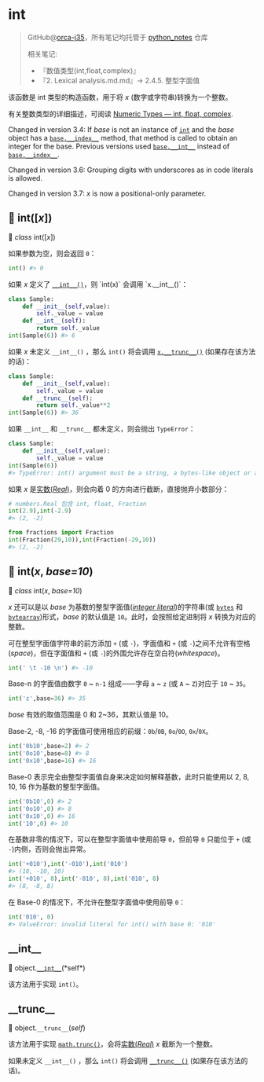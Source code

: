 # int
> GitHub@[orca-j35](https://github.com/orca-j35)，所有笔记均托管于 [python_notes](https://github.com/orca-j35/python_notes) 仓库
>
> 相关笔记:
>
> - 『数值类型(int,float,complex)』
> - 『2. Lexical analysis.md.md』-> 2.4.5. 整型字面值

该函数是 int 类型的构造函数，用于将 *x* (数字或字符串)转换为一个整数。

有关整数类型的详细描述，可阅读 [Numeric Types — int, float, complex](https://docs.python.org/3.7/library/stdtypes.html#typesnumeric).

Changed in version 3.4: If *base* is not an instance of [`int`](https://docs.python.org/3.7/library/functions.html#int) and the *base* object has a [`base.__index__`](https://docs.python.org/3.7/reference/datamodel.html#object.__index__) method, that method is called to obtain an integer for the base. Previous versions used [`base.__int__`](https://docs.python.org/3.7/reference/datamodel.html#object.__int__) instead of [`base.__index__`](https://docs.python.org/3.7/reference/datamodel.html#object.__index__).

Changed in version 3.6: Grouping digits with underscores as in code literals is allowed.

Changed in version 3.7: *x* is now a positional-only parameter.

## 🔨 int([*x*])

🔨 *class* int([*x*])

如果参数为空，则会返回 `0`：

```python
int() #> 0
```

如果 *x* 定义了 [`__int__()`](https://docs.python.org/3.7/reference/datamodel.html#object.__int__)，则 `int(x)` 会调用 `x.__int__()`：

```python
class Sample:
    def __init__(self,value):
        self._value = value
    def __int__(self):
        return self._value
int(Sample(6)) #> 6
```

如果 *x* 未定义 `__int__()` ，那么 `int()` 将会调用 [`x.__trunc__()`](https://docs.python.org/3.7/reference/datamodel.html#object.__trunc__) (如果存在该方法的话)：

```python
class Sample:
    def __init__(self,value):
        self._value = value
    def __trunc__(self):
        return self._value**2
int(Sample(6)) #> 36
```

如果 `__int__` 和 `__trunc__` 都未定义，则会抛出 `TypeError`：

```python
class Sample:
    def __init__(self,value):
        self._value = value
int(Sample(6))
#> TypeError: int() argument must be a string, a bytes-like object or a number, not 'Sample'
```

如果 *x* 是[实数(*Real*)](https://docs.python.org/3.7/library/numbers.html#numbers.Real)，则会向着 0 的方向进行截断，直接抛弃小数部分：

```python
# numbers.Real 包含 int, float, Fraction
int(2.9),int(-2.9) 
#> (2, -2)

from fractions import Fraction
int(Fraction(29,10)),int(Fraction(-29,10))
#> (2, -2)
```

## 🔨 int(*x*, *base=10*)

🔨 *class* int(*x*, *base=10*)

*x* 还可以是以 *base* 为基数的整型字面值([*integer* *literal*](https://docs.python.org/3.7/reference/lexical_analysis.html#integers))的字符串(或 [`bytes`](https://docs.python.org/3.7/library/stdtypes.html#bytes) 和 [`bytearray`](https://docs.python.org/3.7/library/stdtypes.html#bytearray))形式，*base* 的默认值是 `10`。此时，会按照给定进制将 *x* 转换为对应的整数。

可在整型字面值字符串的前方添加 `+` (或 `-`)，字面值和 `+` (或 `-`)之间不允许有空格(*space*)，但在字面值和 `+` (或 `-`)的外围允许存在空白符(*whitespace*)。

```python
int(' \t -10 \n') #> -10
```

Base-n 的字面值由数字 `0` ~ `n-1` 组成——字母 `a` ~ `z` (或 `A` ~ `Z`)对应于 `10` ~ `35`。

```python
int('z',base=36) #> 35
```

*base* 有效的取值范围是 0 和 2~36，其默认值是 10。

Base-2, -8, -16 的字面值可使用相应的前缀：`0b`/`0B`, `0o`/`0O`,  `0x`/`0X`。

```python
int('0b10',base=2) #> 2
int('0o10',base=8) #> 8
int('0x10',base=16) #> 16
```

Base-0 表示完全由整型字面值自身来决定如何解释基数，此时只能使用以 2, 8, 10, 16 作为基数的整型字面值。

```python
int('0b10',0) #> 2
int('0o10',0) #> 8
int('0x10',0) #> 16
int('10',0) #> 10
```

在基数非零的情况下，可以在整型字面值中使用前导 `0`，但前导 `0` 只能位于 `+` (或 `-`)内侧，否则会抛出异常。

```python
int('+010'),int('-010'),int('010')
#> (10, -10, 10)
int('+010', 8),int('-010', 8),int('010', 8)
#> (8, -8, 8)
```

在 Base-0 的情况下，不允许在整型字面值中使用前导 `0`：

```python
int('010', 0)
#> ValueError: invalid literal for int() with base 0: '010'
```

## \_\_int\_\_

🔨 object.[`__int__`](https://docs.python.org/3.7/reference/datamodel.html#object.__int__)(*self*)

该方法用于实现 `int()`。 

## \_\_trunc\_\_

🔨 object.`__trunc__`(*self*)

该方法用于实现 [`math.trunc()`](https://docs.python.org/3.7/library/math.html#math.trunc)，会将[实数(*Real*)](https://docs.python.org/3.7/library/numbers.html#numbers.Real) *x* 截断为一个整数。

如果未定义 `__int__()` ，那么 `int()` 将会调用 [`__trunc__()`](https://docs.python.org/3.7/reference/datamodel.html#object.__trunc__) (如果存在该方法的话)。


